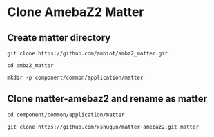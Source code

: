 # Clone AmebaZ2 Matter

## Create matter directory

	git clone https://github.com/ambiot/ambz2_matter.git

	cd ambz2_matter

	mkdir -p component/common/application/matter

## Clone matter-amebaz2 and rename as matter

	cd component/common/application/matter

	git clone https://github.com/xshuqun/matter-amebaz2.git matter
